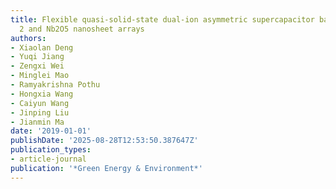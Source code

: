 ```yaml
---
title: Flexible quasi-solid-state dual-ion asymmetric supercapacitor based on Ni (OH)
  2 and Nb2O5 nanosheet arrays
authors:
- Xiaolan Deng
- Yuqi Jiang
- Zengxi Wei
- Minglei Mao
- Ramyakrishna Pothu
- Hongxia Wang
- Caiyun Wang
- Jinping Liu
- Jianmin Ma
date: '2019-01-01'
publishDate: '2025-08-28T12:53:50.387647Z'
publication_types:
- article-journal
publication: '*Green Energy & Environment*'
---
```

